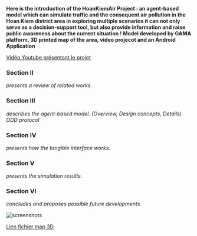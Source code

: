 **Here is the introduction of the HoanKiemAir Project : an agent-based model which can simulate traffic and the consequent air pollution in the Hoan Kiem district area
in exploring multiple scenarios
it can not only serve as a decision-support tool, but also provide information and raise public awareness about the current situation !
Model developed by GAMA platform, 3D printed map of the area, video projecot and an Android Application**

[Vidéo Youtube présentant le projet](https://www.youtube.com/watch?v=U2w0GtLHACU&ab_channel=GamaPlatform)

### Section II 
_presents a review of related works._
### Section III 
_describes the agent-based model. (Overview, Design concepts, Details) ODD protocol_
### Section IV 
_presents how the tangible interface works._
### Section V 
_presents the simulation results._
### Section VI 
_concludes and proposes possible future developments._

![screenshots](https://i.imgur.com/8mhaV0i.png)

[Lien fichier map 3D](https://github.com/WARMTeam/HoanKiemAir/blob/master/GAMA/GAMA_1.8RC2/3D%20map/16%20mai/map_split_1_1_1%20(repaired).stl)
